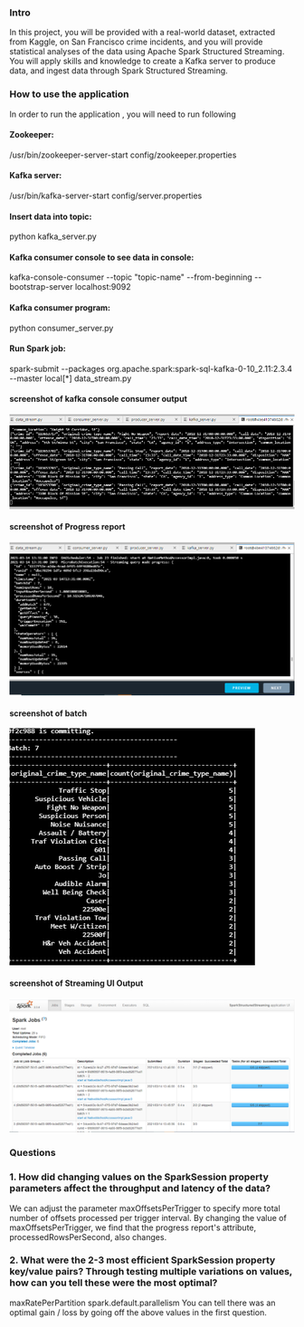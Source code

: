 
### Intro
In this project, you will be provided with a real-world dataset, extracted from Kaggle, on San Francisco crime incidents, and you will provide statistical analyses of the data using Apache Spark Structured Streaming. You will apply skills and knowledge to create a Kafka server to produce data, and ingest data through Spark Structured Streaming.

### How to use the application
In order to run the application , you will need to run following

#### Zookeeper:
/usr/bin/zookeeper-server-start config/zookeeper.properties

#### Kafka server:
/usr/bin/kafka-server-start config/server.properties

#### Insert data into topic:
python kafka_server.py

#### Kafka consumer console to see data in console:
kafka-console-consumer --topic "topic-name" --from-beginning --bootstrap-server localhost:9092

#### Kafka consumer program:
python consumer_server.py

#### Run Spark job:
spark-submit --packages org.apache.spark:spark-sql-kafka-0-10_2.11:2.3.4 --master local[*] data_stream.py

#### screenshot of kafka console consumer output
![kafka_consumer_console](https://github.com/rajeevfromkrec/sf_crime_statistics_with_spark_streaming/blob/main/kafka_consumer_console.PNG?raw=true)

#### screenshot of Progress report
![kafka_consumer_console](https://github.com/rajeevfromkrec/sf_crime_statistics_with_spark_streaming/blob/main/Progress_Report.PNG?raw=true)

#### screenshot of batch
![kafka_consumer_console](https://github.com/rajeevfromkrec/sf_crime_statistics_with_spark_streaming/blob/main/batch.PNG?raw=true)

#### screenshot of Streaming UI Output
![kafka_consumer_console](https://github.com/rajeevfromkrec/sf_crime_statistics_with_spark_streaming/blob/main/Spark_streaming_UI.PNG?raw=true)
  

### Questions
### 1. How did changing values on the SparkSession property parameters affect the throughput and latency of the data?
We can adjust the parameter maxOffsetsPerTrigger to specify more total number of offsets processed per trigger interval. By changing the value of maxOffsetsPerTrigger, we find that the progress report's attribute, processedRowsPerSecond,  also changes.

### 2. What were the 2-3 most efficient SparkSession property key/value pairs? Through testing multiple variations on values, how can you tell these were the most optimal?
maxRatePerPartition
spark.default.parallelism
You can tell there was an optimal gain / loss by going off the above values in the first question.
